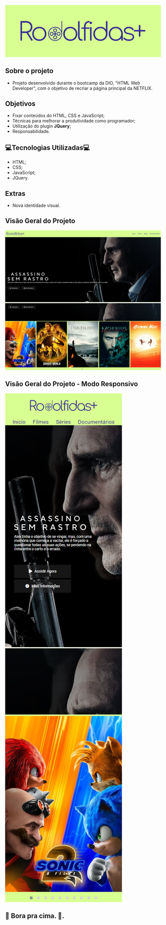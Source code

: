 ![Logo](img/apresentacao.png)

## Sobre o projeto
 - Projeto desenvolvido durante o bootcamp da DIO, "HTML Web Developer", com o objetivo de recriar a página principal da NETFLIX.

## Objetivos
- Fixar conteúdos do HTML, CSS e JavaScript;
- Técnicas para melhorar a produtividade como programador;
- Utilização do plugin **JQuery**;
- Responsabilidade. 

## 💻Tecnologias Utilizadas💻
- HTML;
- CSS;
- JavaScript;
- JQuery.

## Extras
- Nova identidade visual.

## Visão Geral do Projeto

![Parte1](img/Projeto.png)
![Parte2](img/Projeto2.png)

## Visão Geral do Projeto - Modo Responsivo

![Parte3](img/Projeto3.png)
![Parte4](img/Projeto4.png)

## 🚀 Bora pra cima. 🚀.
